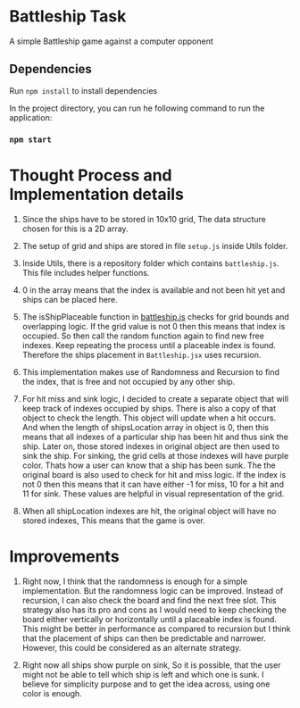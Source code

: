 # Battleship Task

A simple Battleship game against a computer opponent

## Dependencies

Run `npm install` to install dependencies

In the project directory, you can run he following command to run the application:

### `npm start`

# Thought Process and Implementation details

1) Since the ships have to be stored in 10x10 grid, The data structure chosen for this is a 2D array.
   
2) The setup of grid and ships are stored in file `setup.js` inside Utils folder.
   
3) Inside Utils, there is a repository folder which contains `battleship.js`. This file includes helper functions.

4) 0 in the array means that the index is available and not been hit yet and ships can be placed here.
   
5) The isShipPlaceable function in [battleship.js](src/Utils/Repository/battleship.js) checks for grid bounds and      
   overlapping logic. If the grid value is not 0 then this means that index is occupied. So then call the random function
   again to find new free indexes. Keep repeating the process until a placeable index is found. Therefore the ships placement in `Battleship.jsx` uses recursion.

6) This implementation makes use of Randomness and Recursion to find the index, that is free and not occupied by 
   any other ship.

7) For hit miss and sink logic, I decided to create a separate object that will keep track of indexes occupied by ships.
   There is also a copy of that object to check the length. This object will update when a hit occurs. And when the length
   of shipsLocation array in object is 0, then this means that all indexes of a particular ship has been hit and thus sink the ship. Later on, those stored indexes in original object are then used to sink the ship. For sinking, the grid cells at those indexes will have purple color. Thats how a user can know that a ship has been sunk. The the original board is also used to check for hit and miss logic. If the index is not 0 then this means that it can have either -1 for miss,
   10 for a hit and 11 for sink. These values are helpful in visual representation of the grid.
   
8) When all shipLocation indexes are hit, the original object will have no stored indexes, This means that the game is over.

# Improvements

1) Right now, I think that the randomness is enough for a simple implementation. But the randomness logic can be improved.
   Instead of recursion, I can also check the board and find the next free slot. This strategy also has its pro and cons as
   I would need to keep checking the board either vertically or horizontally until a placeable index is found. This might be better in performance as compared to recursion but I think that the placement of ships can then be predictable and narrower. However, this could be considered as an alternate strategy.

2) Right now all ships show purple on sink, So it is possible, that the user might not be able to tell which ship is left and 
   which one is sunk. I believe for simplicity purpose and to get the idea across, using one color is enough.